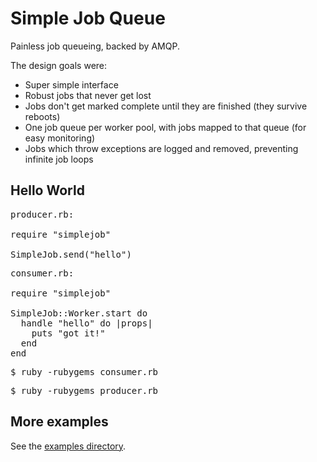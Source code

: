 Simple Job Queue
================

Painless job queueing, backed by AMQP.

The design goals were:

* Super simple interface
* Robust jobs that never get lost
* Jobs don't get marked complete until they are finished (they survive reboots)
* One job queue per worker pool, with jobs mapped to that queue (for easy monitoring)
* Jobs which throw exceptions are logged and removed, preventing infinite job loops

Hello World
-----------

<pre>
producer.rb:

require "simplejob"

SimpleJob.send("hello")
</pre>

<pre>
consumer.rb:

require "simplejob"

SimpleJob::Worker.start do
  handle "hello" do |props|
    puts "got it!"
  end
end
</pre>

<pre>
$ ruby -rubygems consumer.rb
</pre>

<pre>
$ ruby -rubygems producer.rb
</pre>

More examples
-------------

See the [examples directory](http://github.com/kenpratt/simple-job-queue/tree/master/examples).

